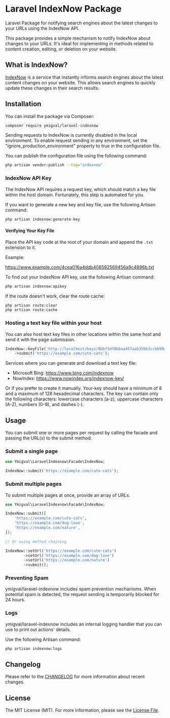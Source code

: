 # Laravel IndexNow Package

Laravel Package for notifying search engines about the latest changes to your URLs using the IndexNow API.

This package provides a simple mechanism to notify IndexNow about changes to your URLs. It's ideal for implementing in methods related to content creation, editing, or deletion on your website.


## What is IndexNow?

[IndexNow](https://www.indexnow.org) is a service that instantly informs search engines about the latest content changes on your website. This allows search engines to quickly update these changes in their search results.


## Installation

You can install the package via Composer:

```bash
composer require ymigval/laravel-indexnow
```


Sending requests to IndexNow is currently disabled in the local environment. To enable request sending in any environment, set the "ignore_production_environment" property to true in the configuration file.

You can publish the configuration file using the following command:

```bash
php artisan vendor:publish --tag="indexnow"
```

### IndexNow API Key

The IndexNow API requires a request key, which should match a key file within the host domain. Fortunately, this step is automated for you.

If you want to generate a new key and key file, use the following Artisan command:

```bash
php artisan indexnow:generate-key
```


#### Verifying Your Key File

Place the API key code at the root of your domain and append the `.txt` extension to it.

Example:

https://www.example.com/4cea016a4ddb408592569456a9c4896b.txt


To find out your IndexNow API key, use the following Artisan command:


```bash
php artisan indexnow:apikey
```

If the route doesn't work, clear the route cache:


```bash
php artisan route:clear
php artisan route:cache
```

### Hosting a text key file within your host

You can also host text key files in other locations within the same host and send it with the page submission.

```php
IndexNow::keyFile('http://localhost/keys/8bbf5df8bbaa457aab35bb3ccbb99aec.txt')
    ->submit('https://example.com/cute-cats');
```

Services where you can generate and download a text key file:

- Microsoft Bing: https://www.bing.com/indexnow
- NowIndex: https://www.nowindex.org/indexnow-key/

Or if you prefer to create it manually. Your-key should have a minimum of 8 and a maximum of 128 hexadecimal characters. The key can contain only the following characters: lowercase characters (a-z), uppercase characters (A-Z), numbers (0-9), and dashes (-).

## Usage
You can submit one or more pages per request by calling the facade and passing the URL(s) to the submit method.

### Submit a single page
```php
use Ymigval\LaravelIndexnow\Facade\IndexNow;

IndexNow::submit('https://example.com/cute-cats');
```

### Submit multiple pages
To submit multiple pages at once, provide an array of URLs.

```php
use Ymigval\LaravelIndexnow\Facade\IndexNow;

IndexNow::submit([
    'https://example.com/cute-cats',
    'https://example.com/dog-love',
    'https://example.com/nature',
]);

// Or using method chaining

IndexNow::setUrl('https://example.com/cute-cats')
        ->setUrl('https://example.com/dog-love')
        ->setUrl('https://example.com/nature')
        ->submit();
```


### Preventing Spam
ymigval/laravel-indexnow includes spam prevention mechanisms. When potential spam is detected, the request sending is temporarily blocked for 24 hours.


### Logs
ymigval/laravel-indexnow includes an internal logging handler that you can use to print out actions' details.

Use the following Artisan command:

```bash
php artisan indexnow:logs
```


## Changelog
Please refer to the [CHANGELOG](CHANGELOG.md) for more information about recent changes.



## License
The MIT License (MIT). For more information, please see the [License File](LICENSE).
